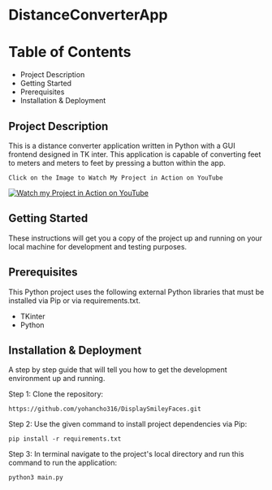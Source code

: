 # DistanceConverterApp

# Table of Contents
* Project Description
* Getting Started
* Prerequisites
* Installation & Deployment


## Project Description

This is a distance converter application written in Python with a GUI frontend designed in TK inter. This application is capable of converting feet to meters and meters to feet by pressing a button within the app.

```
Click on the Image to Watch My Project in Action on YouTube
```
[![Watch my Project in Action on YouTube](./Distance_Conv_App_Demo.gif)](https://youtu.be/aGK9EU_KHko)

## Getting Started

These instructions will get you a copy of the project up and running on your local machine for development and testing purposes.

## Prerequisites

This Python project uses the following external Python libraries that must be installed via Pip or via requirements.txt.

* TKinter
* Python

## Installation & Deployment

A step by step guide that will tell you how to get the development environment up and running.

Step 1: Clone the repository:
```
https://github.com/yohancho316/DisplaySmileyFaces.git
```
Step 2: Use the given command to install project dependencies via Pip:
```
pip install -r requirements.txt
```
Step 3: In terminal navigate to the project's local directory and run this command to run the application:
```
python3 main.py
```



